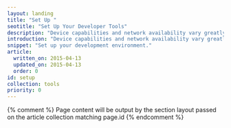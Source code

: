 ```yaml
---
layout: landing
title: "Set Up "
seotitle: "Set Up Your Developer Tools"
description: "Device capabilities and network availability vary greatly. Learn what you need in your development toolkit to build an experience that works great on any device."
introduction: "Device capabilities and network availability vary greatly. Learn what you need in your development toolkit to build an experience that works great on any device."
snippet: "Set up your development environment."
article:
  written_on: 2015-04-13
  updated_on: 2015-04-13
  order: 0
id: setup
collection: tools
priority: 0
---
```


{% comment %}
Page content will be output by the section layout passed on the article collection matching page.id
{% endcomment %}